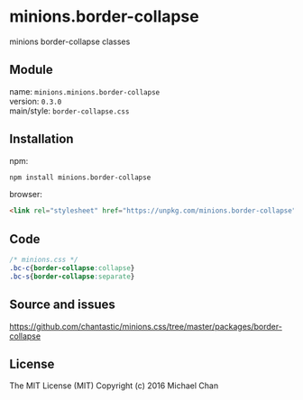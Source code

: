 # minions.border-collapse
minions border-collapse classes

## Module
name: `minions.minions.border-collapse`  
version: `0.3.0`  
main/style: `border-collapse.css`  

## Installation
npm:
```bash
npm install minions.border-collapse
```

browser:
```html
<link rel="stylesheet" href="https://unpkg.com/minions.border-collapse" />
```

## Code
```css
/* minions.css */
.bc-c{border-collapse:collapse}
.bc-s{border-collapse:separate}

```

## Source and issues

https://github.com/chantastic/minions.css/tree/master/packages/border-collapse

## License

The MIT License (MIT)
Copyright (c) 2016 Michael Chan